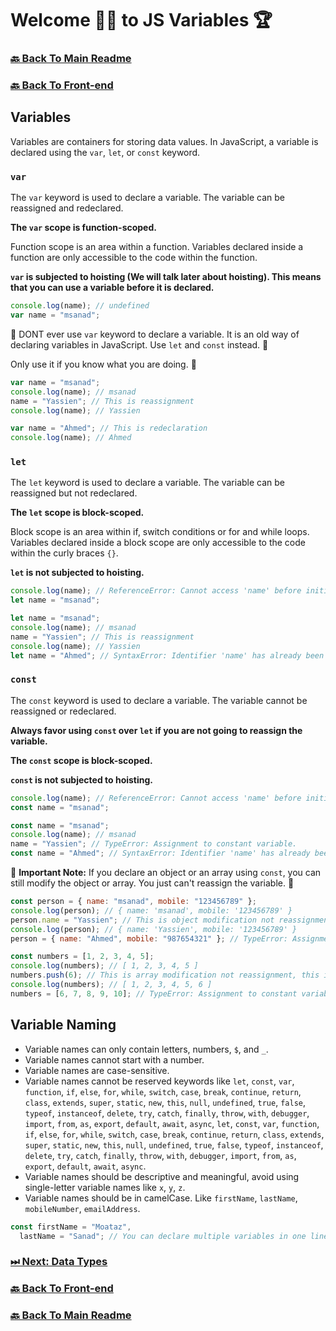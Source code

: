# Welcome 🙋‍♂️ to JS Variables 🏆

### [🔙 Back To Main Readme](../../../readme.md)

### [🔙 Back To Front-end](../../../readme/front-end.md)

## Variables

Variables are containers for storing data values. In JavaScript, a variable is declared using the `var`, `let`, or `const` keyword.

### `var`

The `var` keyword is used to declare a variable. The variable can be reassigned and redeclared.

**The `var` scope is function-scoped.**

Function scope is an area within a function. Variables declared inside a function are only accessible to the code within the function.

**`var` is subjected to hoisting (We will talk later about hoisting). This means that you can use a variable before it is declared.**

```javascript
console.log(name); // undefined
var name = "msanad";
```

🚨 DONT ever use `var` keyword to declare a variable. It is an old way of declaring variables in JavaScript. Use `let` and `const` instead. 🚨

Only use it if you know what you are doing. 📢

```javascript
var name = "msanad";
console.log(name); // msanad
name = "Yassien"; // This is reassignment
console.log(name); // Yassien

var name = "Ahmed"; // This is redeclaration
console.log(name); // Ahmed
```

### `let`

The `let` keyword is used to declare a variable. The variable can be reassigned but not redeclared.

**The `let` scope is block-scoped.**

Block scope is an area within if, switch conditions or for and while loops. Variables declared inside a block scope are only accessible to the code within the curly braces `{}`.

**`let` is not subjected to hoisting.**

```javascript
console.log(name); // ReferenceError: Cannot access 'name' before initialization
let name = "msanad";
```

```javascript
let name = "msanad";
console.log(name); // msanad
name = "Yassien"; // This is reassignment
console.log(name); // Yassien
let name = "Ahmed"; // SyntaxError: Identifier 'name' has already been declared
```

### `const`

The `const` keyword is used to declare a variable. The variable cannot be reassigned or redeclared.

**Always favor using `const` over `let` if you are not going to reassign the variable.**

**The `const` scope is block-scoped.**

**`const` is not subjected to hoisting.**

```javascript
console.log(name); // ReferenceError: Cannot access 'name' before initialization
const name = "msanad";
```

```javascript
const name = "msanad";
console.log(name); // msanad
name = "Yassien"; // TypeError: Assignment to constant variable.
const name = "Ahmed"; // SyntaxError: Identifier 'name' has already been declared
```

🚨 **Important Note:** If you declare an object or an array using `const`, you can still modify the object or array. You just can't reassign the variable. 🚨

```javascript
const person = { name: "msanad", mobile: "123456789" };
console.log(person); // { name: 'msanad', mobile: '123456789' }
person.name = "Yassien"; // This is object modification not reassignment, this is allowed
console.log(person); // { name: 'Yassien', mobile: '123456789' }
person = { name: "Ahmed", mobile: "987654321" }; // TypeError: Assignment to constant variable. As this is reassignment
```

```javascript
const numbers = [1, 2, 3, 4, 5];
console.log(numbers); // [ 1, 2, 3, 4, 5 ]
numbers.push(6); // This is array modification not reassignment, this is allowed
console.log(numbers); // [ 1, 2, 3, 4, 5, 6 ]
numbers = [6, 7, 8, 9, 10]; // TypeError: Assignment to constant variable. As this is reassignment
```

## Variable Naming

- Variable names can only contain letters, numbers, `$`, and `_`.
- Variable names cannot start with a number.
- Variable names are case-sensitive.
- Variable names cannot be reserved keywords like `let`, `const`, `var`, `function`, `if`, `else`, `for`, `while`, `switch`, `case`, `break`, `continue`, `return`, `class`, `extends`, `super`, `static`, `new`, `this`, `null`, `undefined`, `true`, `false`, `typeof`, `instanceof`, `delete`, `try`, `catch`, `finally`, `throw`, `with`, `debugger`, `import`, `from`, `as`, `export`, `default`, `await`, `async`, `let`, `const`, `var`, `function`, `if`, `else`, `for`, `while`, `switch`, `case`, `break`, `continue`, `return`, `class`, `extends`, `super`, `static`, `new`, `this`, `null`, `undefined`, `true`, `false`, `typeof`, `instanceof`, `delete`, `try`, `catch`, `finally`, `throw`, `with`, `debugger`, `import`, `from`, `as`, `export`, `default`, `await`, `async`.
- Variable names should be descriptive and meaningful, avoid using single-letter variable names like `x`, `y`, `z`.
- Variable names should be in camelCase. Like `firstName`, `lastName`, `mobileNumber`, `emailAddress`.

```javascript
const firstName = "Moataz",
  lastName = "Sanad"; // You can declare multiple variables in one line using , (comma)
```

### [ ⏭ Next: Data Types](./03_data_types.md)

### [🔙 Back To Front-end](../../../readme/front-end.md)

### [🔙 Back To Main Readme](../../../readme.md)
